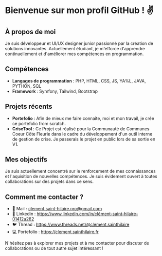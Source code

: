 # Bienvenue sur mon profil GitHub ! ✌

## À propos de moi
Je suis développeur et UI/UX designer junior passionné par la création de solutions innovantes. Actuellement étudiant, je m'efforce d'apprendre continuellement et d'améliorer mes compétences en programmation.

## Compétences
- **Langages de programmation** : PHP, HTML, CSS, JS, YA%L, JAVA, PYTHON, SQL
- **Framework** : Symfony, Tailwind, Bootstrap

## Projets récents
- **Portefolio** : Afin de mieux me faire connaîte, moi et mon travail, je crée ce portefolio from scratch.
- **CriseTool** : Ce Projet est réalisé pour la Communauté de Communes Coeur Côte Fleurie dans le cadre du développement d'un outil interne de gestion de crise. Je passerais le projet en public lors de sa sortie en V1.

## Mes objectifs
Je suis actuellement concentré sur le renforcement de mes connaissances et l'aquisition de nouvelles compétences. Je suis évidement ouvert à toutes collaborations sur des projets dans ce sens.

## Comment me contacter ?
- 📧 Mail : clement.saint-hilaire.pro@gmail.com
- 💼 Linkedin : https://www.linkedin.com/in/clément-saint-hilaire-01412a282
- 🐦 Thread : https://www.threads.net/@clement.sainthilaire
- 💻 Portefolio : https://clement.sainthilaire.fr

N'hésitez pas à explorer mes projets et à me contacter pour discuter de collaborations ou de tout autre sujet intéressant !
